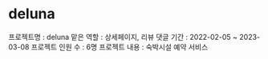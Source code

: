 # deluna
프로젝트명 : deluna
맡은 역할 : 상세페이지, 리뷰 댓글
기간 : 2022-02-05 ~ 2023-03-08
프로젝트 인원 수 : 6명
프로젝트 내용 : 숙박시설 예약 서비스

